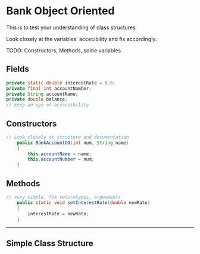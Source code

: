 # Bank Object Oriented

This is to test your understanding of class structures

Look closely at the variables' accecibility and fix accordingly.

TODO: Constructors, Methods, some variables

## Fields

```java
private static double interestRate = 0.0;
private final int accountNumber;
private String accountName;
private double balance;
// keep an eye of accessibility
```

## Constructors

```java
// Look closely at structure and documentation
    public BankAccountOO(int num, String name)
    {
        this.accountName = name;
        this.accountNumber = num;
    }

```

## Methods

```java
// very simple, fix returntypes, arguements
    public static void setInterestRate(double newRate)
    {
        interestRate = newRate;
    }
```

---

## Simple Class Structure

